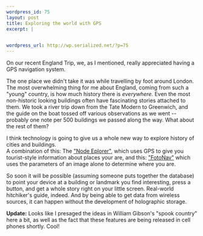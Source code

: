 ```yaml
--- 
wordpress_id: 75
layout: post
title: Exploring the world with GPS
excerpt: |
  

wordpress_url: http://wp.serialized.net/?p=75
---
```

<p>On our recent England Trip, we, as I mentioned, really appreciated having a <span class="caps">GPS </span>navigation system.</p>

<p>The one place we didn't take it was while travelling by foot around London. The most overwhelming thing for me about England, coming from such a "young" country, is how much history there is <i>everywhere.</i> Even the most non-historic looking buildings often have fascinating stories attached to them. We took a river trip down from the Tate Modern to Greenwich, and the guide on the boat tossed off various observations as we went -- probably one note per 500 buildings we passed along the way. What about the rest of them?</p>

<p>I think technology is going to give us a whole new way to explore history of cities and buildings.<br />
A combination of this: The <a href="http://www.engadget.com/entry/1234000013052686/">"Node Eplorer"</a>, which uses <span class="caps">GPS </span>to give you tourist-style information about places your are, and this: <a href="http://www.msmobiles.com/o/news/00162.html">"FotoNav"</a> which uses the parameters of an image alone to determine where you are.</p>

<p>So soon it will be possible (assuming someone puts together the database) to point your device at a building or landmark you find interesting, press a button, and get a whole story right on your little screen. Real-world hitchiker's guide, indeed. And by being able to get data from wireless sources, it can happen without the development of holographic storage.</p>

<b>Update:</b> Looks like I presaged the ideas in William Gibson's "spook country" here a bit, as well as the fact that these features are being released in cell phones shortly. Cool!
